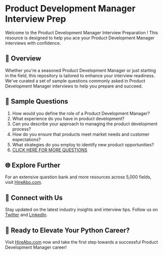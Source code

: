 # Product Development Manager Interview Prep

Welcome to the Product Development Manager Interview Preparation ! This resource is designed to help you ace your Product Development Manager interviews with confidence.

## 🚀 Overview

Whether you're a seasoned Product Development Manager or just starting in the field, this repository is tailored to enhance your interview readiness. We've curated a set of sample questions commonly asked in Product Development Manager interviews to help you prepare and succeed.

## 📝 Sample Questions

1. How would you define the role of a Product Development Manager?
2. What experience do you have in product development?
3. Can you describe your approach to managing the product development process?
4. How do you ensure that products meet market needs and customer expectations?
5. What strategies do you employ to identify new product opportunities?
6. [CLICK HERE FOR MORE QUESTIONS](https://hireabo.com/job/1_4_25/Product%20Development%20Manager)

## 🌐 Explore Further

For an extensive question bank and more resources across 5,000 fields, visit [HireAbo.com](https://www.hireabo.com).

## 📱 Connect with Us

Stay updated on the latest industry insights and interview tips. Follow us on [Twitter](https://twitter.com/hireabo) and [LinkedIn](https://www.linkedin.com/in/hire-abo-3609972a8/).

## 🚀 Ready to Elevate Your Python Career?

Visit [HireAbo.com](https://www.hireabo.com) now and take the first step towards a successful Product Development Manager career!
